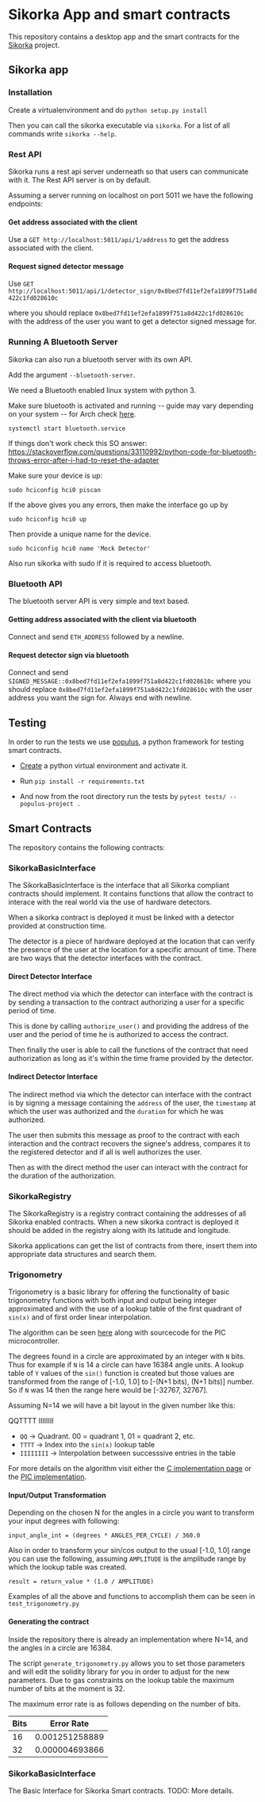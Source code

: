 # Sikorka App and smart contracts

This repository contains a desktop app and the smart contracts for the [Sikorka](http://sikorka.io/) project.

## Sikorka app


### Installation

Create a virtualenvironment and do `python setup.py install`

Then you can call the sikorka executable via `sikorka`. For a list of all commands
write `sikorka --help`.

### Rest API

Sikorka runs a rest api server underneath so that users can communicate with it. The Rest API server is on by default.

Assuming a server running on localhost on port 5011 we have the following endpoints:

#### Get address associated with the client

Use a `GET http://localhost:5011/api/1/address` to get the address associated with the client.

#### Request signed detector message

Use `GET http://localhost:5011/api/1/detector_sign/0x8bed7fd11ef2efa1899f751a8d422c1fd028610c`

where you should replace `0x8bed7fd11ef2efa1899f751a8d422c1fd028610c` with the address of the user you want to get a detector signed message for.

### Running A Bluetooth Server

Sikorka can also run a bluetooth server with its own API.

Add the argument `--bluetooth-server`.

We need a Bluetooth enabled linux system with python 3.

Make sure bluetooth is activated and running -- guide may vary depending on your system -- for Arch check [here](https://wiki.archlinux.org/index.php/Bluetooth).

```
systemctl start bluetooth.service
```

If things don't work check this SO answer: https://stackoverflow.com/questions/33110992/python-code-for-bluetooth-throws-error-after-i-had-to-reset-the-adapter

Make sure your device is up:

```
sudo hciconfig hci0 piscan
```

If the above gives you any errors, then make the interface go up by

```
sudo hciconfig hci0 up
```

Then provide a unique name for the device.

```
sudo hciconfig hci0 name 'Mock Detector'
```

Also run sikorka with sudo if it is required to access bluetooth.

### Bluetooth API

The bluetooth server API is very simple and text based.

#### Getting address associated with the client via bluetooth

Connect and send `ETH_ADDRESS` followed by a newline.

#### Request detector sign via bluetooth

Connect and send `SIGNED_MESSAGE::0x8bed7fd11ef2efa1899f751a8d422c1fd028610c` where you should replace `0x8bed7fd11ef2efa1899f751a8d422c1fd028610c` with the user address you want the sign for. Always end with newline.

## Testing

In order to run the tests we use [populus](https://github.com/pipermerriam/populus), a python framework for testing smart contracts.

- [Create](http://docs.python-guide.org/en/latest/dev/virtualenvs/) a python virtual environment and activate it.

- Run `pip install -r requirements.txt`

- And now from the root directory run the tests by `pytest tests/ --populus-project .`

## Smart Contracts

The repository contains the following contracts:

### SikorkaBasicInterface

The SikorkaBasicInterface is the interface that all Sikorka compliant contracts should implement. It contains functions that allow the contract to interace with the real world via the use of hardware detectors.

When a sikorka contract is deployed it must be linked with a detector provided at construction time.

The detector is a piece of hardware deployed at the location that can verify the presence of the user at the location for a specific amount of time. There are two ways that the detector interfaces with the contract.

#### Direct Detector Interface

The direct method via which the detector can interface with the contract is by sending a transaction to the contract authorizing a user for a specific period of time.

This is done by calling `authorize_user()` and providing the address of the user and the period of time he is authorized to access the contract.

Then finally the user is able to call the functions of the contract that need authorization as long as it's within the time frame provided by the detector.

#### Indirect Detector Interface

The indirect method via which the detector can interface with the contract is by signing a message containing the `address` of the user, the `timestamp` at which the user was authorized and the `duration` for which he was authorized.

The user then submits this message as proof to the contract with each interaction and the contract recovers the signee's address, compares it to the registered detector and if all is well authorizes the user.

Then as with the direct method the user can interact with the contract for the duration of the authorization.

### SikorkaRegistry

The SikorkaRegistry is a registry contract containing the addresses of all Sikorka enabled contracts. When a new sikorka contract is deployed it should be added in the registry along with its latitude and longitude.

Sikorka applications can get the list of contracts from there, insert them into appropriate data structures and search them.

### Trigonometry

Trigonometry is a basic library for offering the functionality of basic trigonometry functions with both input and output being integer approximated and with the use of a lookup table of the first quadrant of `sin(x)` and of first order linear interpolation.

The algorithm can be seen [here](http://web.archive.org/web/20120301144605/http://www.dattalo.com/technical/software/pic/picsine.html) along with sourcecode for the PIC microcontroller.

The degrees found in a circle are approximated by an integer with `N` bits. Thus for
example if `N` is 14 a circle can have 16384 angle units. A lookup table of `Y` values
of the `sin()` function is created but those values are transformed from the range of [-1.0, 1.0] to [-(N+1 bits), (N+1 bits)] number. So if `N` was 14 then the range here would be [-32767, 32767].

Assuming N=14 we will have a bit layout in the given number like this:

QQTTTT IIIIIIII

- `QQ`       -> Quadrant. 00 = quadrant 1, 01 = quadrant 2, etc.
- `TTTT`     -> Index into the `sin(x)` lookup table
- `IIIIIIII` -> Interpolation between successsive entries in the table

For more details on the algorithm visit either the [C implementation page](http://www.dribin.org/dave/trigint/) or the [PIC implementation](http://web.archive.org/web/20120301144605/http://www.dattalo.com/technical/software/pic/picsine.html).

#### Input/Output Transformation

Depending on the chosen N for the angles in a circle you want to transform your input degrees with following:

```
input_angle_int = (degrees * ANGLES_PER_CYCLE) / 360.0
```

Also in order to transform your sin/cos output to the usual [-1.0, 1.0] range you can
use the following, assuming `AMPLITUDE` is the amplitude range by which the lookup table was created.

```
result = return_value * (1.0 / AMPLITUDE)
```

Examples of all the above and functions to accomplish them can be seen in `test_trigonometry.py`

#### Generating the contract

Inside the repository there is already an implementation where N=14, and the angles
in a circle are 16384.

The script `generate_trigonometry.py` allows you to set those parameters and will edit the solidity library for you in order to adjust for the new parameters. Due to gas
constraints on the lookup table the maximum number of bits at the moment is 32.

The maximum error rate is as follows depending on the number of bits.

| Bits     |    Error Rate   |
|----------|:---------------:|
| 16       |  0.001251258889 |
| 32       |  0.000004693866 |

### SikorkaBasicInterface

The Basic Interface for Sikorka Smart contracts. TODO: More details.
